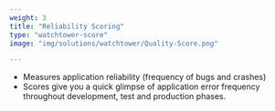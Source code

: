 ```yaml
---
weight: 3
title: "Reliability Scoring"
type: "watchtower-score"
image: "img/solutions/watchtower/Quality-Score.png"

---
```

* Measures application reliability (frequency of bugs and crashes)
* Scores give you a quick glimpse of application error frequency throughout development, test and production phases.

